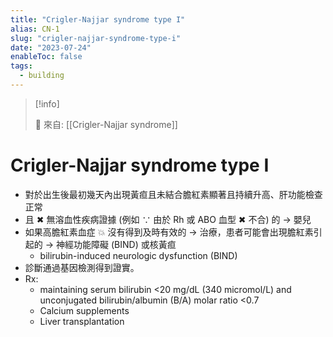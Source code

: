 ```yaml
---
title: "Crigler-Najjar syndrome type I"
alias: CN-1
slug: "crigler-najjar-syndrome-type-i"
date: "2023-07-24"
enableToc: false
tags:
  - building
---
```


> [!info]
>
> 🌱 來自: [[Crigler-Najjar syndrome]]

# Crigler-Najjar syndrome type I

- 對於出生後最初幾天內出現黃疸且未結合膽紅素顯著且持續升高、肝功能檢查正常
- 且 ✖ 無溶血性疾病證據 (例如 ∵ 由於 Rh 或 ABO 血型 ✖ 不合) 的 → 嬰兒
- 如果高膽紅素血症 💥 沒有得到及時有效的 → 治療，患者可能會出現膽紅素引起的 → 神經功能障礙 (BIND) 或核黃疸
  - bilirubin-induced neurologic dysfunction (BIND)
- 診斷通過基因檢測得到證實。
- Rx:
  - maintaining serum bilirubin <20 mg/dL (340 micromol/L) and unconjugated bilirubin/albumin (B/A) molar ratio <0.7
  - Calcium supplements
  - Liver transplantation
